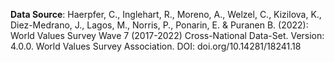 **Data Source**: Haerpfer, C., Inglehart, R., Moreno, A., Welzel, C., Kizilova, K., Diez-Medrano, J., Lagos, M., Norris, P., Ponarin, E. & Puranen B. (2022): World Values Survey Wave 7 (2017-2022) Cross-National Data-Set. Version: 4.0.0. World Values Survey Association. DOI: doi.org/10.14281/18241.18
